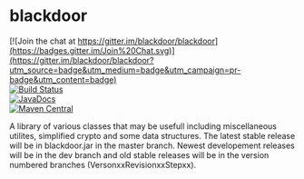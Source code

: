 blackdoor
=========

[![Join the chat at https://gitter.im/blackdoor/blackdoor](https://badges.gitter.im/Join%20Chat.svg)](https://gitter.im/blackdoor/blackdoor?utm_source=badge&utm_medium=badge&utm_campaign=pr-badge&utm_content=badge)  
[![Build Status](https://travis-ci.org/blackdoor/blackdoor.svg?branch=master)](https://travis-ci.org/blackdoor/blackdoor)  
[![JavaDocs](https://img.shields.io/maven-central/v/black.door/blackdoor-lib.svg?label=javadocs)](https://www.javadoc.io/doc/black.door/blackdoor-lib)  
[![Maven Central](https://img.shields.io/maven-central/v/black.door/blackdoor-lib.svg)]()

A library of various classes that may be usefull including miscellaneous utilites, simplified crypto and some data structures.
The latest stable release will be in blackdoor.jar in the master branch. 
Newest developement releases will be in the dev branch and old stable releases will be in the version numbered branches (VersonxxRevisionxxStepxx).
